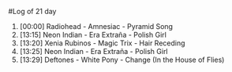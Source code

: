 #Log of 21 day

1. [00:00] Radiohead - Amnesiac - Pyramid Song
1. [13:15] Neon Indian - Era Extraña - Polish Girl
1. [13:20] Xenia Rubinos - Magic Trix - Hair Receding
1. [13:25] Neon Indian - Era Extraña - Polish Girl
1. [13:29] Deftones - White Pony - Change (In the House of Flies)
